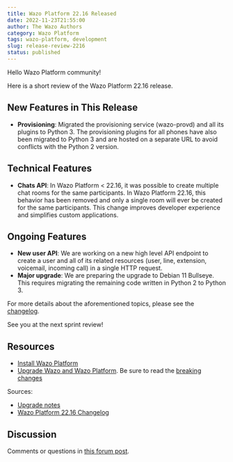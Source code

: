 ```yaml
---
title: Wazo Platform 22.16 Released
date: 2022-11-23T21:55:00
author: The Wazo Authors
category: Wazo Platform
tags: wazo-platform, development
slug: release-review-2216
status: published
---
```


Hello Wazo Platform community!

Here is a short review of the Wazo Platform 22.16 release.

## New Features in This Release
- **Provisioning**: Migrated the provisioning service (wazo-provd) and all its plugins to Python 3.
  The provisioning plugins for all phones have also been migrated to Python 3 and are hosted on a
  separate URL to avoid conflicts with the Python 2 version.

## Technical Features
- **Chats API**: In Wazo Platform < 22.16, it was possible to create multiple chat rooms for the
  same participants. In Wazo Platform 22.16, this behavior has been removed and only a single room
  will ever be created for the same participants. This change improves developer experience and
  simplifies custom applications.

## Ongoing Features
- **New user API**: We are working on a new high level API endpoint to create a user and all of its
  related resources (user, line, extension, voicemail, incoming call) in a single HTTP request.
- **Major upgrade**: We are preparing the upgrade to Debian 11 Bullseye. This requires migrating the
  remaining code written in Python 2 to Python 3.

For more details about the aforementioned topics, please see the
[changelog](https://wazo-dev.atlassian.net/issues/?jql=project%3DWAZO%20AND%20fixVersion%3D22.16).

See you at the next sprint review!

## Resources

- [Install Wazo Platform](/use-cases)
- [Upgrade Wazo and Wazo Platform](/uc-doc/upgrade/). Be sure to read the
  [breaking changes](/uc-doc/upgrade/upgrade_notes#22-16)

Sources:

- [Upgrade notes](/uc-doc/upgrade/upgrade_notes#22-16)
- [Wazo Platform 22.16
  Changelog](https://wazo-dev.atlassian.net/issues/?jql=project%3DWAZO%20AND%20fixVersion%3D22.16)

## Discussion

Comments or questions in
[this forum post](https://wazo-platform.discourse.group/t/blog-wazo-platform-22-16-released).

